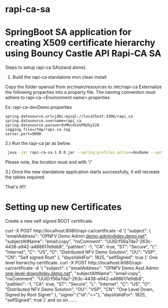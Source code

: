 # rapi-ca-sa
SpringBoot SA application for creating X509 certificate hierarchy using Bouncy Castle API
Rapi-CA SA
===============
Steps to setup rapi-ca SA(stand alone).

1) Build the rapi-ca standalone
mvn clean install

Copy the folder openssl from src/main/resources to /etc/rapi-ca
Externalize the following properties into a property file. The naming convention must adhere to rapi-ca-\<Environment name\>.properties

Ex: rapi-ca-devDemo.properties

    spring.datasource.url=jdbc:mysql://localhost:3306/rapi_ca
    spring.datasource.username=rapi_ca
    spring.datasource.password=MhcdsoUFN2GyI26
    logging.file=/tmp/rapi-ca.log
    server.port=9090

2.) Run the rapi-ca jar as below.
```bash
 java -jar rapi-ca-sa-1.0.0.jar --spring.profiles.active=devDemo --spring.config.location=/etc/rapi-ca/
```
Please note, the *location* must end with '/'

3.) Once the new standalone application starts successfully, it will recreate the tables required.

 That's it!!!

 Setting up new Certificates
 ==============================

 Create a new self signed ROOT certificate.

 curl -X POST http://localhost:8080/rapi-ca/certificate -d '{
 "subject": {
   "emailAddress": "OPNFV Demo Admin <demo-admin@dev.demo.net>",
   "subjectAltName": "email:copy",
   "nsComment": "UUID:f56a7da7-263c-4438-a942-a488617e9db8",
   "pathlen": -1,
   "CA": true,
   "ST": "Secure",
   "L": "Internet",
   "C": "US",
   "O": "Distributed NFV Demo Solution",
   "OU": "VSP",
   "CN": "Self signed Root"
 },
 "daysValidFor": 1825,
 "selfSigned": true
 }'
 One level hierarchy certificate.
 curl -X POST http://localhost:8080/rapi-ca/certificate -d '{
   "subject": {
     "emailAddress": "OPNFV Demo Asst Admin <one-level-down@dev.demo.net>",
     "subjectAltName": "email:copy",
     "nsComment": "UUID:f56a7da7-263c-4438-a942-a488617e9db8",
     "pathlen": -1,
     "CA": true,
     "ST": "Secure",
     "L": "Internet",
     "C": "US",
     "O": "Distributed NFV Demo Solution",
     "OU": "VSP",
     "CN": "One Level Down, Signed by Root Signer"
   },
   "signer":{"id":"<<Root Signer ID>>"},
   "daysValidFor": 1825,
   "selfSigned": true
 }'
 and so on ......